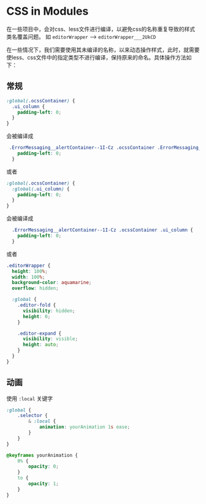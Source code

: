 # CSS in Modules

在一些项目中，会对css、less文件进行编译，以避免css的名称重复导致的样式类名覆盖问题。
如 `editorWrapper` --> `editorWrapper___2UkCD`

在一些情况下，我们需要使用其未编译的名称，以来动态操作样式，此时，就需要使less、css文件中的指定类型不进行编译，保持原来的命名。具体操作方法如下：

## 常规

```css
:global(.ocssContainer) {
  .ui_column {
    padding-left: 0;
  }
}
```

会被编译成

```css
 .ErrorMessaging__alertContainer--1I-Cz .ocssContainer .ErrorMessaging__ui_column--3uMUS {
    padding-left: 0;
  }
```

或者

```css
:global(.ocssContainer) {
  :global(.ui_column) {
    padding-left: 0;
  }
}
```

会被编译成

```css
  .ErrorMessaging__alertContainer--1I-Cz .ocssContainer .ui_column {
    padding-left: 0;
  }
```

或者

```css
.editorWrapper {
  height: 100%;
  width: 100%;
  background-color: aquamarine;
  overflow: hidden;

  :global {
    .editor-fold {
      visibility: hidden;
      height: 0;
    }

    .editor-expand {
      visibility: visible;
      height: auto;
    }
  }
}
```

## 动画

使用 `:local` 关键字

```css
:global {
    .selector {
        & :local {
            animation: yourAnimation 1s ease;
        }
    }
}

@keyframes yourAnimation {
    0% {
        opacity: 0;
    }
    to {
        opacity: 1;
    }
}
```
